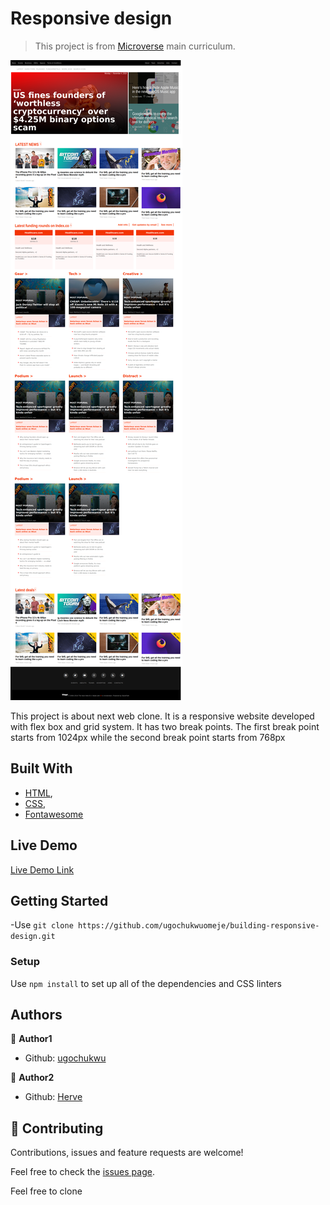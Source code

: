 # Responsive design

> This project is from [Microverse](https://www.microverse.org/) main curriculum.


![screenshot](Firefox_Screenshot_2019-12-30T11-14-17.334Z.png)


This project is about next web clone. It is a responsive website developed with flex box and grid system. It has two break points. The first break point starts from 1024px while the second break point starts from 768px



## Built With

- [HTML](https://developer.mozilla.org/en-US/docs/Web/HTML),
- [CSS](https://www.w3schools.com/css/),
- [Fontawesome](https://fontawesome.com/)

## Live Demo

[Live Demo Link](https://livedemo.com)


## Getting Started

-Use `git clone https://github.com/ugochukwuomeje/building-responsive-design.git` 

### Setup
Use `npm install` to set up all of the dependencies and CSS linters

## Authors

👤 **Author1**

- Github: [ugochukwu](https://github.com/ugochukwuomeje)

👤 **Author2**

- Github: [Herve](https://github.com/muhenge)

## 🤝 Contributing

Contributions, issues and feature requests are welcome!

Feel free to check the [issues page](issues/).

Feel free to clone
